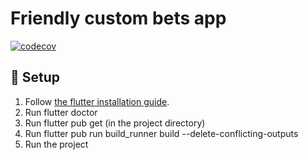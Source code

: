# Friendly custom bets app

[![codecov](https://codecov.io/gh/thoKling/FriendlyCustomBetsApp/branch/main/graph/badge.svg)](https://codecov.io/gh/thoKling/FriendlyCustomBetsApp)

## :rocket: Setup
1. Follow [the flutter installation guide](https://docs.flutter.dev/get-started/install).
2. Run flutter doctor
3. Run flutter pub get (in the project directory)
4. Run flutter pub run build_runner build --delete-conflicting-outputs
5. Run the project